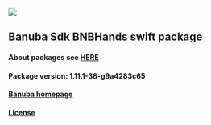 [![](https://www.banuba.com/hubfs/Banuba_November2018/Images/Banuba%20SDK.png)](https://docs.banuba.com/face-ar-sdk-v1/ios/ios_overview)

## Banuba Sdk BNBHands swift package

#### About packages see [HERE](https://docs.banuba.com/face-ar-sdk-v1/ios/ios_packages)

#### Package version: **1.11.1-38-g9a4283c65**

#### **[Banuba homepage](https://banuba.com)**

#### **[License](https://www.banuba.com/terms)**
